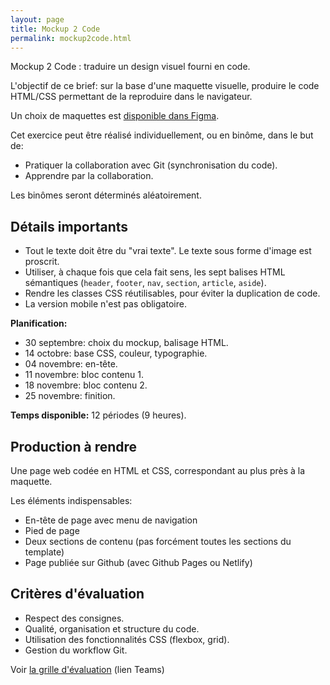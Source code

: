 ```yaml
---
layout: page
title: Mockup 2 Code
permalink: mockup2code.html
---
```


Mockup 2 Code : traduire un design visuel fourni en code.

L'objectif de ce brief: sur la base d'une maquette visuelle, produire le code HTML/CSS permettant de la reproduire dans le navigateur.

Un choix de maquettes est [disponible dans Figma](https://www.figma.com/files/project/68584767).

Cet exercice peut être réalisé individuellement, ou en binôme, dans le but de:

- Pratiquer la collaboration avec Git (synchronisation du code).
- Apprendre par la collaboration.

Les binômes seront déterminés aléatoirement.

## Détails importants

- Tout le texte doit être du "vrai texte". Le texte sous forme d'image est proscrit.
- Utiliser, à chaque fois que cela fait sens, les sept balises HTML sémantiques (`header`, `footer`, `nav`, `section`, `article`, `aside`).
- Rendre les classes CSS réutilisables, pour éviter la duplication de code.
- La version mobile n'est pas obligatoire.

**Planification:**

- 30 septembre: choix du mockup, balisage HTML.
- 14 octobre: base CSS, couleur, typographie.
- 04 novembre: en-tête.
- 11 novembre: bloc contenu 1.
- 18 novembre: bloc contenu 2.
- 25 novembre: finition.

**Temps disponible:** 12 périodes (9 heures).

## Production à rendre

Une page web codée en HTML et CSS, correspondant au plus près à la maquette.

Les éléments indispensables:

- En-tête de page avec menu de navigation
- Pied de page
- Deux sections de contenu (pas forcément toutes les sections du template)
- Page publiée sur Github (avec Github Pages ou Netlify)

## Critères d'évaluation

- Respect des consignes.
- Qualité, organisation et structure du code.
- Utilisation des fonctionnalités CSS (flexbox, grid).
- Gestion du workflow Git.

Voir [la grille d'évaluation](https://eduvaud.sharepoint.com/:x:/s/ERACOM_ID311_Teams/EVM0yqMw_FFArcYlmeY_iB8BzDNEHHjqmLX_CDv42JOSOQ?e=Ha3UL0) (lien Teams)
